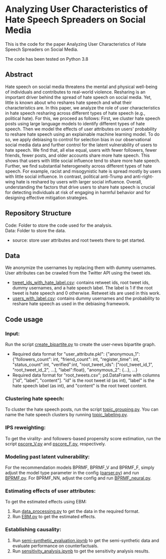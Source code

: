 # Analyzing User Characteristics of Hate Speech Spreaders on Social Media

This is the code for the paper Analyzing User Characteristics of Hate Speech Spreaders on Social Media.

The code has been tested on Python 3.8

## Abstract
Hate speech on social media threatens the mental and physical well-being of individuals and contributes to real-world violence. Resharing is an important driver behind the spread of hate speech on social media. Yet, little is known about who reshares hate speech and what their characteristics are. In this paper, we analyze the role of user characteristics in hate speech resharing across different types of hate speech (e.g., political hate). For this, we proceed as follows: First, we cluster hate speech posts using large language models to identify different types of hate speech. Then we model the effects of user attributes on users' probability to reshare hate speech using an explainable machine learning model. To do so, we apply debiasing to control for selection bias in our observational social media data and further control for the latent vulnerability of users to hate speech. We find that, all else equal, users with fewer followers, fewer friends, fewer posts, and older accounts share more hate speech. This shows that users with little social influence tend to share more hate speech. Further, we find substantial heterogeneity across different types of hate speech. For example, racist and misogynistic hate is spread mostly by users with little social influence. In contrast, political anti-Trump and anti-right-wing hate is reshared by users with larger social influence. Overall, understanding the factors that drive users to share hate speech is crucial for detecting individuals at risk of engaging in harmful behavior and for designing effective mitigation strategies.
## Repository Structure
Code: Folder to store the code used for the analysis.\
Data: Folder to store the data.
- source: store user attributes and root tweets there to get started.

## Data
We anonymize the usernames by replacing them with dummy usernames. User attributes can be crawled from the Twitter API using the tweet ids.

- [tweet_ids_with_hate_label.csv](Data/tweet_ids_with_hate_label.csv): contains retweet ids, root tweet ids, dummy usernames, and a hate speech label. The label is 1 if the root tweet is hate speech and 0 otherwise. Retweet ids are used in this work.
- [users_with_label.csv](Data/users_with_label.csv): contains dummy usernames and the probability to reshare hate speech as used in the debiasing framework.

## Code usage
### Input:
Run the script [create_bipartite.py](create_bipartite.py) to create the user-news bipartite graph. 
- Required data format for "user_attribute.pkl": {"anonymous_1": {"followers_count": int, "friend_count": int, "register_time": int, "status_count":int, "verified":int, "root_tweet_ids": \["root_tweet_id_1", "root_tweet_id_2", ...\], "label":float}, "anonymous_2": {...}, ...}
- Required data format for "root_tweets.csv"; pd.DataFrame with columns \["id", "label", "content"\]. "id" is the root tweet id (as int), "label" is the hate speech label (as int), and "content" is the root tweet content.

### Clustering hate speech:
To cluster the hate speech posts, run the script [topic_grouping.py](Code/Clustering/topic_grouping.py). 
You can name the hate speech clusters by running [topic_labeling.py](Code/Clustering/topic_labeling.py).

### IPS reweighting:
To get the virality- and followers-based propensity score estimation, run the script [pscore_V.py](pscore_V.py) and [pscore_F.py](pscore_F.py), respectively. 

### Modeling past latent vulnerability:
For the recommendation models BPRMF, BPRMF_V and BPRMF_F, simply adjust the model type parameter in the config ([parser.py](Code/utility/parser.oy)) and run [BPRMF.py](Code/Model_BPRMF/BPRMF.py). For BPRMF_NN, adjust the config and run [BPRMF_neural.py](Code/Model_BPRMF/BPRMF_neural.py). 

### Estimating effects of user attributes:
To get the estimated effects using EBM:
1. Run [data_processing.py](Code/Regression/data_processing.py) to get the data in the required format.
2. Run [EBM.py](Code/Regression/EBM.py) to get the estimated effects.

### Establishing causality:
1. Run [semi-synthetic_evaluation.ipynb](Code/Regression/semi-synthetic_evaluation.ipynb) to get the semi-synthetic data and evaluate performance on counterfactuals.
2. Run [sensitivity_analysis.ipynb](Code/Regression/sensitivity_analysis.ipynb) to get the sensitivity analysis results.